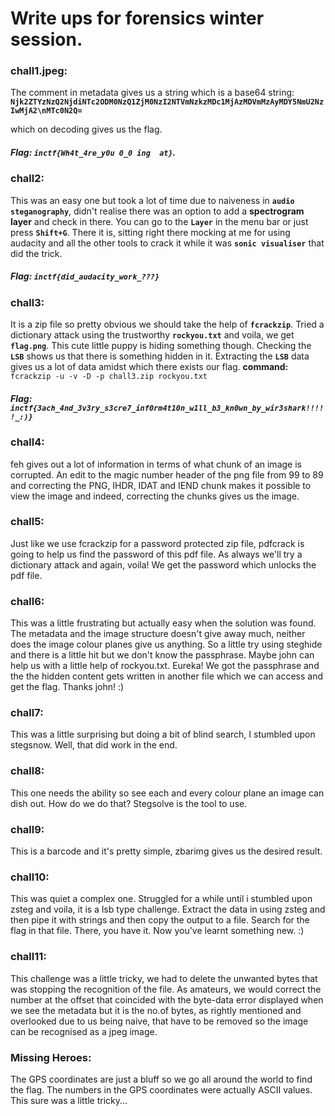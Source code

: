 # Write ups for forensics winter session.

### chall1.jpeg:
The comment in metadata gives us a string which is a base64 string: **`Njk2ZTYzNzQ2NjdiNTc2ODM0NzQ1ZjM0NzI2NTVmNzkzMDc1MjAzMDVmMzAyMDY5NmU2NzIwMjA2\nMTc0N2Q=`**

which on decoding gives us the flag.
##### Flag: **`inctf{Wh4t_4re_y0u 0_0 ing  at}`**.

### chall2: 

This was an easy one but took a lot of time due to naiveness in **`audio steganography`**, didn't realise there was an option to add a **spectrogram layer** and check in there. You can go to the **`Layer`** in the menu bar or just press **`Shift+G`**. There it is, sitting right there mocking at me for using audacity and all the other tools to crack it while it was **`sonic visualiser`** that did the trick.
##### Flag: **`inctf{did_audacity_work_???}`**


### chall3:

It is a zip file so pretty obvious we should take the help of **`fcrackzip`**. Tried a dictionary attack using the trustworthy **`rockyou.txt`** and voila, we get **`flag.png`**. This cute little puppy is hiding something though. Checking the **`LSB`** shows us that there is something hidden in it. Extracting the **`LSB`** data gives us a lot of data amidst which there exists our flag.
**command:** `fcrackzip -u -v -D -p chall3.zip rockyou.txt`
##### Flag: `inctf{3ach_4nd_3v3ry_s3cre7_inf0rm4t10n_w1ll_b3_kn0wn_by_wir3shark!!!!!_:)}`

### chall4: 

feh gives out a lot of information in terms of what chunk of an image is corrupted. An edit to the magic number header of the png file from 99 to 89 and correcting the PNG, IHDR, IDAT and IEND chunk makes it possible to view the image and indeed, correcting the chunks gives us the image.
### chall5:

Just like we use fcrackzip for a password protected zip file, pdfcrack is going to help us find the password of this pdf file. As always we'll try a dictionary attack and again, voila! We get the password which unlocks the pdf file.
### chall6: 

This was a little frustrating but actually easy when the solution was found. The metadata and the image structure doesn't give away much, neither does the image colour planes give us anything. So a little try using steghide and there is a little hit but we don't know the passphrase. Maybe john can help us with a little help of rockyou.txt. Eureka! We got the passphrase and the the hidden content gets written in another file which we can access and get the flag. Thanks john! :)
### chall7:

This was a little surprising but doing a bit of blind search, I stumbled upon stegsnow. Well, that did work in the end.
### chall8:

This one needs the ability so see each and every colour plane an image can dish out. How do we do that? Stegsolve is the tool to use. 
### chall9:

This is a barcode and it's pretty simple, zbarimg gives us the desired result.
### chall10:

This was quiet a complex one. Struggled for a while until i stumbled upon zsteg and voila, it is a lsb type challenge. Extract the data in using zsteg and then pipe it with strings and then copy the output to a file. Search for the flag in that file. There, you have it. Now you've learnt something new. :)
### chall11:

This challenge was a little tricky, we had to delete the unwanted bytes that was stopping the recognition of the file. As amateurs, we would correct the number at the offset that coincided with the byte-data error displayed when we see the metadata but it is the no.of bytes, as rightly mentioned and overlooked due to us being naive, that have to be removed so the image can be recognised as a jpeg image.
### Missing Heroes:

The GPS coordinates are just a bluff so we go all around the world to find the flag. The numbers in the GPS coordinates were actually ASCII values. This sure was a little tricky...
